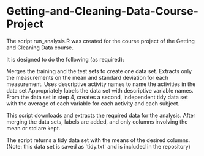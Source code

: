 # Getting-and-Cleaning-Data-Course-Project

The script run_analysis.R was created for the course project of the Getting and Cleaning Data course.

It is designed to do the following (as required): 

Merges the training and the test sets to create one data set.
Extracts only the measurements on the mean and standard deviation for each measurement.
Uses descriptive activity names to name the activities in the data set
Appropriately labels the data set with descriptive variable names.
From the data set in step 4, creates a second, independent tidy data set with the average of each variable for each activity and each subject.

This script downloads and extracts the required data for the analysis.
After merging the data sets, labels are added, and only columns involving the mean or std are kept. 

The script returns a tidy data set with the means of the desired columns. 
(Note: this data set is saved as 'tidy.txt' and is included in the repository)

